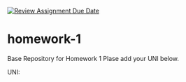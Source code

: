 [![Review Assignment Due Date](https://classroom.github.com/assets/deadline-readme-button-24ddc0f5d75046c5622901739e7c5dd533143b0c8e959d652212380cedb1ea36.svg)](https://classroom.github.com/a/7DmFzjkn)
# homework-1
Base Repository for Homework 1
Plase add your UNI below.

UNI:
